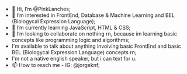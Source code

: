 - 👋 Hi, I’m @PinkLanches;
- 👀 I’m interested in FrontEnd, Database & Machine Learning and BEL (Biologycal Expression Language);
- 🌱 I’m currently learning JavaScript, HTML & CSS;
- 💞️ I’m looking to collaborate on nothing rn, because im learning basic concepts like programming logic and algorithms; 
- I'm available to talk about anything involving basic FrontEnd and basic BEL (Biologycal Expression Language) concepts rn; 
- I'm not a native english speaker, but i can text for u.
- 📫 How to reach me - IG: @jorgeknf;

<!---
PinkLanches/PinkLanches is a ✨ special ✨ repository because its `README.md` (this file) appears on your GitHub profile.
You can click the Preview link to take a look at your changes.
--->
